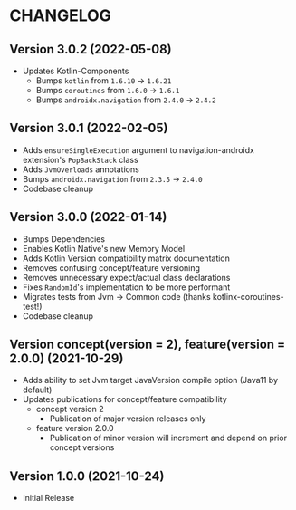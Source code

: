 # CHANGELOG

## Version 3.0.2 (2022-05-08)
 - Updates Kotlin-Components
     - Bumps `kotlin` from `1.6.10` -> `1.6.21`
     - Bumps `coroutines` from `1.6.0` -> `1.6.1`
     - Bumps `androidx.navigation` from `2.4.0` -> `2.4.2`

## Version 3.0.1 (2022-02-05)
 - Adds `ensureSingleExecution` argument to navigation-androidx extension's `PopBackStack` class
 - Adds `JvmOverloads` annotations
 - Bumps `androidx.navigation` from `2.3.5` -> `2.4.0`
 - Codebase cleanup

## Version 3.0.0 (2022-01-14)
 - Bumps Dependencies
 - Enables Kotlin Native's new Memory Model
 - Adds Kotlin Version compatibility matrix documentation
 - Removes confusing concept/feature versioning
 - Removes unnecessary expect/actual class declarations
 - Fixes `RandomId`'s implementation to be more performant
 - Migrates tests from Jvm -> Common code (thanks kotlinx-coroutines-test!)
 - Codebase cleanup

## Version concept(version = 2), feature(version = 2.0.0) (2021-10-29)
 - Adds ability to set Jvm target JavaVersion compile option (Java11 by default)
 - Updates publications for concept/feature compatibility
     - concept version 2
         - Publication of major version releases only
     - feature version 2.0.0
         - Publication of minor version will increment and depend on prior
           concept versions
    

## Version 1.0.0 (2021-10-24)
 - Initial Release
